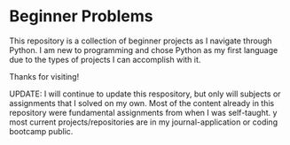 # Beginner Problems

This repository is a collection of beginner projects as I navigate through Python. I am new to programming and chose Python as my first language due to the types of projects I can accomplish with it. 

Thanks for visiting!

UPDATE: I will continue to update this respository, but only will subjects or assignments that I solved on my own. Most of the content already in this repository were fundamental assignments from when I was self-taught. y most current projects/repositories are in my journal-application or coding bootcamp public. 
